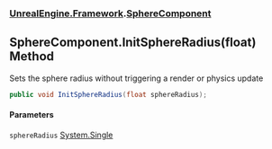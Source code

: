 ### [UnrealEngine.Framework](UnrealEngine_Framework.md 'UnrealEngine.Framework').[SphereComponent](SphereComponent.md 'UnrealEngine.Framework.SphereComponent')
## SphereComponent.InitSphereRadius(float) Method
Sets the sphere radius without triggering a render or physics update  
```csharp
public void InitSphereRadius(float sphereRadius);
```
#### Parameters
<a name='UnrealEngine_Framework_SphereComponent_InitSphereRadius(float)_sphereRadius'></a>
`sphereRadius` [System.Single](https://docs.microsoft.com/en-us/dotnet/api/System.Single 'System.Single')  
  
